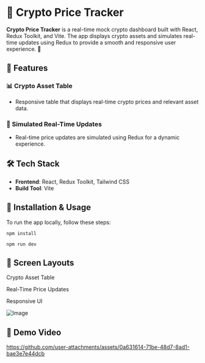 <h1>💸 Crypto Price Tracker</h1>

<p><strong>Crypto Price Tracker</strong> is a real-time mock crypto dashboard built with React, Redux Toolkit, and Vite. The app displays crypto assets and simulates real-time updates using Redux to provide a smooth and responsive user experience. 🚀</p>

<h2>📌 Features</h2>
<h3>📊 Crypto Asset Table</h3>
<ul>
  <li>Responsive table that displays real-time crypto prices and relevant asset data.</li>
</ul>
<h3>🔄 Simulated Real-Time Updates</h3>
<ul>
  <li>Real-time price updates are simulated using Redux for a dynamic experience.</li>
</ul>

<h2>🛠️ Tech Stack</h2>
<ul>
  <li><strong>Frontend</strong>: React, Redux Toolkit, Tailwind CSS</li>
  <li><strong>Build Tool</strong>: Vite</li>
</ul>

<h2>📱 Installation & Usage</h2>
<p>To run the app locally, follow these steps:</p>
<pre><code>npm install</code></pre>
<pre><code>npm run dev</code></pre>

<h2>📱 Screen Layouts</h2>
<p>Crypto Asset Table</p>
<p>Real-Time Price Updates</p>
<p>Responsive UI</p>

![Image](https://github.com/user-attachments/assets/aa3de8d4-1ff2-425f-9fdd-d0c39b3083fa)

<h2>📱 Demo Video</h2>

https://github.com/user-attachments/assets/0a631614-71be-48d7-8ad1-bae3e7e44dcb

